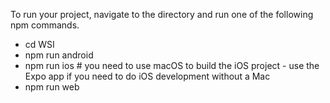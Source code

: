 To run your project, navigate to the directory and run one of the following npm commands.

- cd WSI
- npm run android
- npm run ios # you need to use macOS to build the iOS project - use the Expo app if you need to do iOS development
  without a Mac
- npm run web
